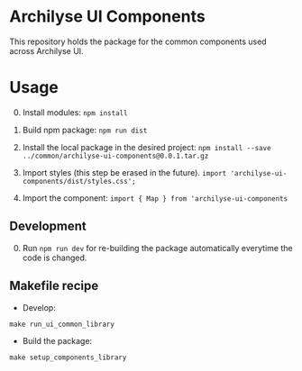 # Archilyse UI Components

This repository holds the package for the common components used across Archilyse UI.

# Usage

0. Install modules: `npm install`

1. Build npm package: `npm run dist`

2. Install the local package in the desired project: `npm install --save ../common/archilyse-ui-components@0.0.1.tar.gz`

3. Import styles (this step be erased in the future).
   `import 'archilyse-ui-components/dist/styles.css';`

4. Import the component:
   `import { Map } from 'archilyse-ui-components`

## Development

0. Run `npm run dev` for re-building the package automatically everytime the code is changed.

## Makefile recipe

- Develop:

`make run_ui_common_library`

- Build the package:

`make setup_components_library`
